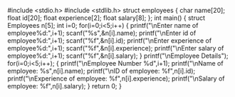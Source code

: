 #include <stdio.h>
#include <stdlib.h>
struct employees
{
char name[20];
float id[20];
float experience[2];
float salary[8];
};
int main()
{
struct Employees n[5];
int i=0;
for(i=0;i<5;i++)
{
    printf("\nEnter name of employee%d:",i+1);
    scanf("%s",&n[i].name);
    printf("\nEnter id of employee%d:",i+1);
    scanf("%f",&n[i].id);
    printf("\nEnter experience of employee%d:",i+1);
    scanf("%f",&n[i].experience);
    printf("\nEnter salary of employee%d:",i+1);
    scanf("%f",&n[i].salary);
}
printf("\nEmployee Details");
for(i=0;i<5;i++);
{
printf("\nEmployee Number %d",i+1);
printf("\nName of employee: %s",n[i].name);
printf("\nID of employee: %f",n[i].id);
printf("\nExperience of employee: %f",n[i].experience);
printf("\nSalary of employee: %f",n[i].salary);
}
return 0;
}
